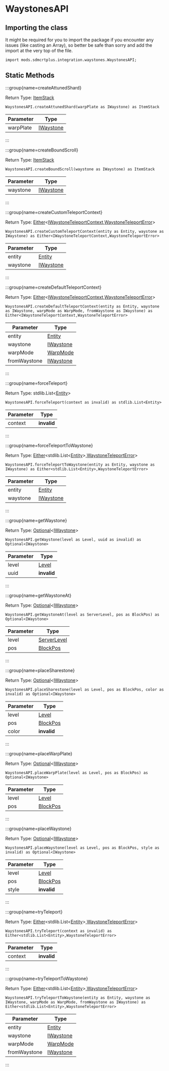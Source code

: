 # WaystonesAPI

## Importing the class

It might be required for you to import the package if you encounter any issues (like casting an Array), so better be safe than sorry and add the import at the very top of the file.
```zenscript
import mods.sdmcrtplus.integration.waystones.WaystonesAPI;
```


## Static Methods

:::group{name=createAttunedShard}

Return Type: [ItemStack](/vanilla/api/item/ItemStack)

```zenscript
WaystonesAPI.createAttunedShard(warpPlate as IWaystone) as ItemStack
```

| Parameter |                             Type                              |
|-----------|---------------------------------------------------------------|
| warpPlate | [IWaystone](/mods/sdmcrtplus/integration/waystones/IWaystone) |


:::

:::group{name=createBoundScroll}

Return Type: [ItemStack](/vanilla/api/item/ItemStack)

```zenscript
WaystonesAPI.createBoundScroll(waystone as IWaystone) as ItemStack
```

| Parameter |                             Type                              |
|-----------|---------------------------------------------------------------|
| waystone  | [IWaystone](/mods/sdmcrtplus/integration/waystones/IWaystone) |


:::

:::group{name=createCustomTeleportContext}

Return Type: [Either](/mods/sdmcrtplus/utils/core/Either)&lt;[IWaystoneTeleportContext](/mods/sdmcrtplus/integration/waystones/IWaystoneTeleportContext),[WaystoneTeleportError](/mods/sdmcrtplus/integration/waystones/WaystoneTeleportError)&gt;

```zenscript
WaystonesAPI.createCustomTeleportContext(entity as Entity, waystone as IWaystone) as Either<IWaystoneTeleportContext,WaystoneTeleportError>
```

| Parameter |                             Type                              |
|-----------|---------------------------------------------------------------|
| entity    | [Entity](/vanilla/api/entity/Entity)                          |
| waystone  | [IWaystone](/mods/sdmcrtplus/integration/waystones/IWaystone) |


:::

:::group{name=createDefaultTeleportContext}

Return Type: [Either](/mods/sdmcrtplus/utils/core/Either)&lt;[IWaystoneTeleportContext](/mods/sdmcrtplus/integration/waystones/IWaystoneTeleportContext),[WaystoneTeleportError](/mods/sdmcrtplus/integration/waystones/WaystoneTeleportError)&gt;

```zenscript
WaystonesAPI.createDefaultTeleportContext(entity as Entity, waystone as IWaystone, warpMode as WarpMode, fromWaystone as IWaystone) as Either<IWaystoneTeleportContext,WaystoneTeleportError>
```

|  Parameter   |                             Type                              |
|--------------|---------------------------------------------------------------|
| entity       | [Entity](/vanilla/api/entity/Entity)                          |
| waystone     | [IWaystone](/mods/sdmcrtplus/integration/waystones/IWaystone) |
| warpMode     | [WarpMode](/mods/sdmcrtplus/integration/waystones/WarpMode)   |
| fromWaystone | [IWaystone](/mods/sdmcrtplus/integration/waystones/IWaystone) |


:::

:::group{name=forceTeleport}

Return Type: stdlib.List&lt;[Entity](/vanilla/api/entity/Entity)&gt;

```zenscript
WaystonesAPI.forceTeleport(context as invalid) as stdlib.List<Entity>
```

| Parameter |    Type     |
|-----------|-------------|
| context   | **invalid** |


:::

:::group{name=forceTeleportToWaystone}

Return Type: [Either](/mods/sdmcrtplus/utils/core/Either)&lt;stdlib.List&lt;[Entity](/vanilla/api/entity/Entity)&gt;,[WaystoneTeleportError](/mods/sdmcrtplus/integration/waystones/WaystoneTeleportError)&gt;

```zenscript
WaystonesAPI.forceTeleportToWaystone(entity as Entity, waystone as IWaystone) as Either<stdlib.List<Entity>,WaystoneTeleportError>
```

| Parameter |                             Type                              |
|-----------|---------------------------------------------------------------|
| entity    | [Entity](/vanilla/api/entity/Entity)                          |
| waystone  | [IWaystone](/mods/sdmcrtplus/integration/waystones/IWaystone) |


:::

:::group{name=getWaystone}

Return Type: [Optional](/mods/sdmcrtplus/utils/core/Optional)&lt;[IWaystone](/mods/sdmcrtplus/integration/waystones/IWaystone)&gt;

```zenscript
WaystonesAPI.getWaystone(level as Level, uuid as invalid) as Optional<IWaystone>
```

| Parameter |               Type                |
|-----------|-----------------------------------|
| level     | [Level](/vanilla/api/world/Level) |
| uuid      | **invalid**                       |


:::

:::group{name=getWaystoneAt}

Return Type: [Optional](/mods/sdmcrtplus/utils/core/Optional)&lt;[IWaystone](/mods/sdmcrtplus/integration/waystones/IWaystone)&gt;

```zenscript
WaystonesAPI.getWaystoneAt(level as ServerLevel, pos as BlockPos) as Optional<IWaystone>
```

| Parameter |                     Type                      |
|-----------|-----------------------------------------------|
| level     | [ServerLevel](/vanilla/api/world/ServerLevel) |
| pos       | [BlockPos](/vanilla/api/util/math/BlockPos)   |


:::

:::group{name=placeSharestone}

Return Type: [Optional](/mods/sdmcrtplus/utils/core/Optional)&lt;[IWaystone](/mods/sdmcrtplus/integration/waystones/IWaystone)&gt;

```zenscript
WaystonesAPI.placeSharestone(level as Level, pos as BlockPos, color as invalid) as Optional<IWaystone>
```

| Parameter |                    Type                     |
|-----------|---------------------------------------------|
| level     | [Level](/vanilla/api/world/Level)           |
| pos       | [BlockPos](/vanilla/api/util/math/BlockPos) |
| color     | **invalid**                                 |


:::

:::group{name=placeWarpPlate}

Return Type: [Optional](/mods/sdmcrtplus/utils/core/Optional)&lt;[IWaystone](/mods/sdmcrtplus/integration/waystones/IWaystone)&gt;

```zenscript
WaystonesAPI.placeWarpPlate(level as Level, pos as BlockPos) as Optional<IWaystone>
```

| Parameter |                    Type                     |
|-----------|---------------------------------------------|
| level     | [Level](/vanilla/api/world/Level)           |
| pos       | [BlockPos](/vanilla/api/util/math/BlockPos) |


:::

:::group{name=placeWaystone}

Return Type: [Optional](/mods/sdmcrtplus/utils/core/Optional)&lt;[IWaystone](/mods/sdmcrtplus/integration/waystones/IWaystone)&gt;

```zenscript
WaystonesAPI.placeWaystone(level as Level, pos as BlockPos, style as invalid) as Optional<IWaystone>
```

| Parameter |                    Type                     |
|-----------|---------------------------------------------|
| level     | [Level](/vanilla/api/world/Level)           |
| pos       | [BlockPos](/vanilla/api/util/math/BlockPos) |
| style     | **invalid**                                 |


:::

:::group{name=tryTeleport}

Return Type: [Either](/mods/sdmcrtplus/utils/core/Either)&lt;stdlib.List&lt;[Entity](/vanilla/api/entity/Entity)&gt;,[WaystoneTeleportError](/mods/sdmcrtplus/integration/waystones/WaystoneTeleportError)&gt;

```zenscript
WaystonesAPI.tryTeleport(context as invalid) as Either<stdlib.List<Entity>,WaystoneTeleportError>
```

| Parameter |    Type     |
|-----------|-------------|
| context   | **invalid** |


:::

:::group{name=tryTeleportToWaystone}

Return Type: [Either](/mods/sdmcrtplus/utils/core/Either)&lt;stdlib.List&lt;[Entity](/vanilla/api/entity/Entity)&gt;,[WaystoneTeleportError](/mods/sdmcrtplus/integration/waystones/WaystoneTeleportError)&gt;

```zenscript
WaystonesAPI.tryTeleportToWaystone(entity as Entity, waystone as IWaystone, warpMode as WarpMode, fromWaystone as IWaystone) as Either<stdlib.List<Entity>,WaystoneTeleportError>
```

|  Parameter   |                             Type                              |
|--------------|---------------------------------------------------------------|
| entity       | [Entity](/vanilla/api/entity/Entity)                          |
| waystone     | [IWaystone](/mods/sdmcrtplus/integration/waystones/IWaystone) |
| warpMode     | [WarpMode](/mods/sdmcrtplus/integration/waystones/WarpMode)   |
| fromWaystone | [IWaystone](/mods/sdmcrtplus/integration/waystones/IWaystone) |


:::

